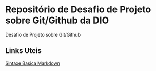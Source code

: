 # Repositório de Desafio de Projeto sobre Git/Github da DIO
Desafio de Projeto sobre Git/Github


## Links Uteis
[Sintaxe Basica Markdown](https://www.markdownguide.org/)
